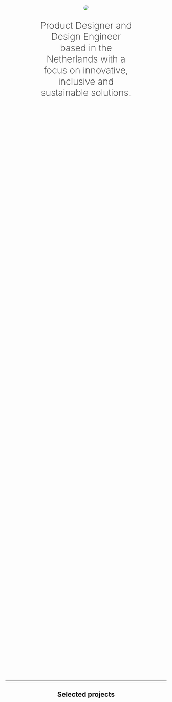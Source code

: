 <html>
<style>
nav > ul li {
    padding: 0;
}
body{
    background: var(--bg-default);
    color: var(--fg-default);
    margin: auto;
}
main{
	max-width: unset;
}
ul li {
    padding: 6px 0;
    list-style-type: square;
}
.photo {
    background-image: url('./src/img/akos-cropped.jpg');
    background-size: cover;
    background-position: center;
}
#introduction{
    display:flex;
    align-items: center;
    justify-content: center;
    flex-direction: column;
    padding: 120px 0;
}
#introduction > p {
    text-align: center;
    font-size: clamp(1.7em, 3vw, 3em);
    font-weight: 200;
    width: 60%;
    min-width: 280px;
}
.avatar-wrapper {
    width: 100%;
    height: 100%;
    display: flex;
    justify-content: flex-end;
}
.avatar {
    max-width: 200px;
    border-radius: 100%;
}
#core-values {
    display:flex;
    align-items: center;
    justify-content: center;
    flex-direction: column;
    margin: 64px auto;
}
#core-values > h2,
#about > h2,
#projects > h2 {
    margin-bottom: 32px;
    text-align: center;
}
#core-values > h3 {
    margin: 4px;
}
#core-values .work-card {
    text-align: center;
}
section {
    max-width: 1600px;
    margin: 0 auto;
    padding: 0 16px;
}
hr {
    border: 0;
    border-top: 1px solid var(--border-subtle) ;
}
#about {
    margin-bottom: 40px;
}
#work {
    margin-bottom: 40px;
}
#other-work {
    width:100%;
    margin-bottom: 40px;
    display:flex;
    align-items: center;
    flex-direction: column;
}
.other-work-grid{
      margin: 32px auto;
      display: grid;
      grid-template-columns: 1fr 1fr; 
      grid-gap: 48px;
      width: 100%;
}
.other-work-card{
    min-width: 100%;
    display: flex;
    flex-direction: column;
    gap: 12px;
}
.other-work-card > h3 {
    font-size: 1.3rem;
}
.other-work-card > p {
    font-size: 1.15rem;
    margin: 0;
}
.work-card {
    border-radius: 20px;
    background: var(--bg-subtle);
    padding: 12px 16px;
    display: flex;
    flex-direction: column;
    gap: 4px;
}
.work-card > h3 {
    margin: 0;
}
.work-card > h4 {
    margin: 0;
}
.work-card > p {
    margin: 0;
}
.work-grid {
    display: flex; 
    flex-direction: column;
    gap: 16px;
}
.work-grid > a {
    text-decoration: none;
}
.value-card {
  display: flex; 
  flex-direction: column;
  align-items: center;
  text-align: center;
}
.project-grid {
  display: flex; 
  flex-direction: column;
  gap: 64px;
  margin-bottom: 64px;
}
.project-tile {
  display: flex;
  flex-direction: column;
  gap: 8px;
  margin: 0 0 48px 0;
}
.project-title {
  display: flex;
  flex-wrap: wrap;
  gap: 8px;
}
.project-title > sup {
  font-family: var(--font-mono);
  line-height: 2.4rem;
  font-weight: 500;
}
.project-tile img {
  margin-bottom: 16px;
  border-radius: 8px;
  aspect-ratio: 16 / 10;
}
.project-tile a, .project-tile h3 {
  font-size: clamp(1.25rem, 1rem + 1vw, 1.8rem);
	font-weight: 500;
	line-height: 1.1;
	margin: 0;
  margin-bottom: 4px;
}
.project-tile p {
  margin: 0;
}
.project-description {
  font-family: var(--font-mono);
}
.result-header {
  font-weight:600;
  font-size: 1rem; 
}
.result {
  font-size: 1rem; 
}
footer svg {
    fill: var(--fg-gradient);
}
@media screen and (min-width: 900px) {
    #introduction {
        height: calc(100vh - 130px);
        padding: 0;
    }
    .about-grid {
        margin-bottom: 40px;
        display: grid; 
        max-width: 1400px;
        grid-template-columns: 2fr 4fr; 
        grid-template-rows: 1fr; 
        grid-column-gap: 120px;
        grid-row-gap: 0px; 
    }
    .work-grid {
        display: grid; 
        grid-template-columns: 1fr 1fr; 
        grid-gap: 8cqw;
        margin: 0 8cqw;
    }
    .work-card {
        padding: 40px 40px;
    }
    .project-grid {
        display: grid; 
        grid-template-columns: 1fr 1fr; 
        grid-gap: 48px;
    }
    .other-work-grid{
        margin: 32px auto;
        display: grid;
        grid-template-columns: 1fr 1fr 1fr; 
        grid-gap: 120px;
        width: 100%;
    }
    .carousel .carousel-items {
        padding: 64px;
        background: #131313;
        border-radius: 24px;
      }
    section {
        padding: 0 40px;
    }
    .project-title {
      display: flex;
      flex-wrap: wrap;
      gap: 8px;
    }
}
</style>
        <section id="introduction">
            <img class="avatar" src="/assets/img/akos-2024.jpg" />
            <p>
                Product Designer and Design Engineer based in the Netherlands with a focus on innovative, inclusive and sustainable solutions.
            </p>
        </section>
        <hr>
        <section id="projects">
                <h2>Selected projects</h2>
                <div class="project-grid">
                  <div class="project-tile">
                      <a href="/portfolio/ops-design-system.html"><img src="/assets/img/ds-devmode.png"></a>
                      <div class="project-title">
                        <a href="/portfolio/ops-design-system.html"><h3>Design System: Shared language</h3></a>
                      </div>
											<!--
                      <div class="project-description">
                        <p class="result-header">Design Lead</p>
                        <p class="result">Shared language between developers and designers.</p>
                      </div>
                      <div class="project-description">
                        <p class="result-header">Impact</p>
                        <p class="result">Simplified design handoff process.</p>
                      </div>-->
                  </div>
                  <div class="project-tile">
                      <a href="/portfolio/ops-design-system-vision.html"><img src="/assets/img/ds-vision-thumbnail.png"></a>
                      <div class="project-title">
                        <a href="/portfolio/ops-design-system-vision.html"><h3>Design System: Product vision</h3></a>
                      </div>
											<!--
                      <div class="project-description">
                        <p class="result-header">Design Lead</p>
                        <p class="result">Showcasing the importance of the Design System as a product</p>
                      </div>
                      <div class="project-description">
                        <p class="result-header">Impact</p>
                        <p class="result">Higher trust and adoption of our Design System.</p>
                      </div>-->
                  </div>
									<div class="project-tile">
                      <a href="/portfolio/ux-ssp.html"><img src="/assets/img/ssp-thumbnail.png"></a>
                      <div class="project-title">
                        <a href="/portfolio/ux-ssp.html"><h3>TOPdesk Self-Service Portal </h3></a>
                      </div>
											<!--
                      <div class="project-description">
                        <p class="result-header">Design Lead</p>
                        <p class="result">AI-assisted search to fast-track users to meaningful answers to their questions.</p>
                      </div>
                      <div class="project-description">
                        <p class="result-header">Impact</p>
                        <p class="result">Shorter time on task, less incoming requests.</p>
                      </div>-->
                  </div>
									<div class="project-tile">
                      <a href="/portfolio/ops-measuring-ux.html"><img src="/assets/img/measuring-ux-thumbnail.png"></a>
                      <div class="project-title">
                        <a href="/portfolio/ops-measuring-ux.html"><h3>Measuring UX</h3></a>
                      </div>
											<!--
                      <div class="project-description">
                        <p class="result-header">DesignOps</p>
                        <p class="result">Creating a framework for connecting usability pain points and business goals.</p>
                      </div>
                      <div class="project-description">
                        <p class="result-header">Impact</p>
                        <p class="result">Shared language with PMs, higher engagement in product decisions.</p>
                      </div>-->
                  </div>
                  <div class="project-tile">
                      <a href="/portfolio/ux-aerq.html"><img src="/assets/img/aerq-thumbnail.png"></a>
                      <div class="project-title">
                        <a href="/portfolio/ux-aerq.html"><h3>AERQ</h3></a>
                      </div>
											<!--
                      <div class="project-description">
                      <p class="result-header">UX</p>
                        <p class="result">Preventive maintenance of aircrafts' in-flight entertainment systems.</p>
                      </div>
                      <div class="project-description">
                        <p class="result-header">Impact</p>
                        <p class="result">A smart notification setup process enabling preventive maintenance.</p>
                      </div>-->
                  </div>
                  <div class="project-tile">
                      <a href="/portfolio/uxdev-motie.html"><img src="/assets/img/motie-thumbnail.png"></a>
                      <div class="project-title">
                        <a href="/portfolio/uxdev-motie.html"><h3>motie.</h3></a>
                      </div>
											<!--
                      <div class="project-description">
                        <p class="result-header">UX+Dev</p>
                        <p class="result">Modular, distraction-free notetaking.</p>
                      </div>-->
                  </div>
              </div>
        </section>
        <hr>
        <!--
        <section id="core-values">
            <h2>Core values</h2>
            <div class="value-list">
                <div class="value-card">
                    <h3>1. Inclusivity and empathy</h3>
                    <p>A design usable by anyone is a good product experience. <br />
                    Listening to human pain-points and addressing them during design proposals.</p>
                </div>
                <div class="value-card">
                    <h3>2. Simplicity</h3>
                    <p>Elegant, minimalist design approaches complex challenges with thoughtful, seemingly effortless solutions.</p>
                </div>
                <div class="value-card">
                    <h3>3. Curiousity</h3>
                    <p>Continuous learning, experimentation drives innovation and growth.</p>
                </div>
              </div>
        </section>
        <hr>-->
        <section id="other-work">
          <h2>Project history</h2>
          <div class="other-work-grid">
            <div class=other-work-card>
              <h3>TOPdesk Asset Management</h3>
              <p>2025</p>
              <p>UX design of a largely complex legacy enterprise product module. Working on automation of inventory management and order delivery service design.</p>
            </div>
            <div class=other-work-card>
              <h3>TOPdesk Self-Service Portal</h3>
              <p>2025</p>
              <p>UX design and design engineering for the end-user facing help-desk platform of TOPdesk. I was working on our first end-user facing AI experience.</p>
            </div>
            <div class=other-work-card>
              <h3>TOPdesk Design System</h3>
              <p>2023-2024</p>
              <p>Creating components, writing guidelines, and maintaining a design system for scalability.</p>
            </div>
            <div class=other-work-card>
              <h3>Alma+ App</h3>
              <p>2023</p>
              <p>iOS and Android application design for a pharmaceutical loyalty program. Created a multi-brand design system.</p>
            </div>
            <div class=other-work-card>
              <h3>Lufthansa NetLine</h3>
              <p>2023</p>
              <p>Logo design project for Lufthansa's NetLine products.</p>
            </div>
            <div class=other-work-card>
              <h3>AERQ</h3>
              <p>2023</p>
              <p>A joint venture between LG Electronics and Lufthansa Technik. I was an external UX designer working on the maintenance/monitoring product for aircraft IFE systems.</p>
            </div>
            <div class=other-work-card>
              <h3>ELLE</h3>
              <p>2023</p>
              <p>Design for ELLE's Hungarian EDIDA award page for 2023 and the in-article quiz widget.</p>
            </div>
            <div class=other-work-card>
              <h3>Neticle Media Intelligence</h3>
              <p>2018-2022</p>
              <p>A media monitoring tool by Neticle that uses semantic text analysis to help brands understand audiance voice and discover pain points from scattered sources. Created a multi-product design system.</p>
            </div>
            <div class=other-work-card>
              <h3>Zurvey.io</h3>
              <p>2018-2022</p>
              <p>A CX survey software by Neticle that uses semantic text analysis to assist with understanding complex datasets of customer feedback.</p>
            </div>
            <div class=other-work-card>
              <h3>Neticle Text Analysis API</h3>
              <p>2018-2022</p>
              <p>Neticle's toolkit for semantic text analysis supported by machine learning. UX and web design.</p>
            </div>
            <div class=other-work-card>
              <h3>Budapest Museum of Applied Arts</h3>
              <p>2017</p>
              <p>Editorial design, freelance work.</p>
            </div>
            <div class=other-work-card>
              <h3>RendbeJössz Consultation Centre</h3>
              <p>2017-2021</p>
              <p>Psychological consultation centre, where I have done web development and UX. This was a project with my freelancing team, ZUG.</p>
            </div>
            <div class=other-work-card>
              <h3>Oktafone</h3>
              <p>2016</p>
              <p>Browser-based educational platform, where I created UI designs for different widgets and the overall look-and-feel.</p>
            </div>
            <div class=other-work-card>
              <h3>WeAreKids</h3>
              <p>2015</p>
              <p>Web development, UI design, and app illustrations for an educational software used in kindergarten groups to teach kids English.</p>
            </div>
            <div class=other-work-card>
              <h3>Crocobee</h3>
              <p>2015</p>
              <p>Digital agency and startup where I have done brand design, web design, web development, and animation.</p>
            </div>
          </div>
        </section>
        <hr>
        <section id="about">
                <h2>
                    About me
                </h2>
            <div class="work-grid">
                <div class="about-description">
                    <h3>Highlighted efforts</h3>
										<p>My mission is to nurture a healthy organisation with a high level of maturity.</p>
                    <ul class="effort-list">
                        <li>Shared language between Engineers and Designers via the Design System</li>
												<li>Creating a long-term vision for the future of both the Design System as a product and the Navigation team</li>
												<li>Facilitated workshops and Design Sprints</li>
												<li>Worked on the Growth Path for UX practitioners</li>
												<li>Created a framework to measure and amplify UX efforts</li>
												<li>Created a Definition of Done document and Figma widget for designers</li>
                    </ul>
                </div>
                <div class="about-description">
                    <h3>Core Skills</h3>
										<p>My skillset enables me to think strategically in cross-functional contexts.</p>
                    <p><strong>UX Leadership & Mentorship:</strong> Organisational health, team growth, career coaching.</p>
                    <p><strong>UX Strategy & Operations:</strong> DesignOps, UX Maturity Programs, Design Systems Advocacy.</p>
                    <p><strong>Product Design:</strong> 10+ years in product design; 7+ years in B2B SaaS (UI/UX, accessibility, inclusive design).</p>
                    <p><strong>Research & Experience Design:</strong> UX Research, Empathic Design, Service Design, UX Copywriting.</p>
                    <p><strong>Prototyping & Engineering Fluency:</strong> From concept sketches to high-fidelity prototypes; coding familiarity (React, Vue3).</p>
                </div>
            </div>
        </section>
</html>
